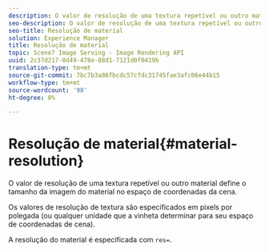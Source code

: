 ```yaml
---
description: O valor de resolução de uma textura repetível ou outro material define o tamanho da imagem do material no espaço de coordenadas da cena.
seo-description: O valor de resolução de uma textura repetível ou outro material define o tamanho da imagem do material no espaço de coordenadas da cena.
seo-title: Resolução de material
solution: Experience Manager
title: Resolução de material
topic: Scene7 Image Serving - Image Rendering API
uuid: 2c37d217-8d49-478e-88d1-7121d0f0419b
translation-type: tm+mt
source-git-commit: 7bc7b3a86fbcdc57cfdc31745fae3afc06e44b15
workflow-type: tm+mt
source-wordcount: '98'
ht-degree: 0%

---
```



# Resolução de material{#material-resolution}

O valor de resolução de uma textura repetível ou outro material define o tamanho da imagem do material no espaço de coordenadas da cena.

Os valores de resolução de textura são especificados em pixels por polegada (ou qualquer unidade que a vinheta determinar para seu espaço de coordenadas de cena).

A resolução do material é especificada com `res=`.
